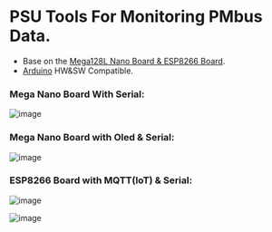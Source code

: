 # PSU Tools For Monitoring PMbus Data.  

 * Base on the [Mega128L Nano Board & ESP8266 Board](https://github.com/Dafeng1980/AtmegaBoards).
 * [Arduino](https://www.arduino.cc/en/software) HW&SW Compatible.  <br/> 

 ### Mega Nano Board With Serial: <br/>
 
![image](https://github.com/Dafeng1980/PowerPMbusTools/raw/master/doc/crps.JPG)  <br/>

### Mega Nano Board with Oled & Serial:  <br/>

![image](https://github.com/Dafeng1980/PowerPMbusTools/raw/master/doc/pmdisplay.PNG)  <br/> 

### ESP8266 Board with MQTT(IoT) & Serial:  <br/>

![image](https://github.com/Dafeng1980/PowerPMbusTools/raw/master/doc/esp-01s.jpg)  <br/>

![image](https://github.com/Dafeng1980/PowerPMbusTools/raw/master/doc/esp-12F.jpg)  <br/>


